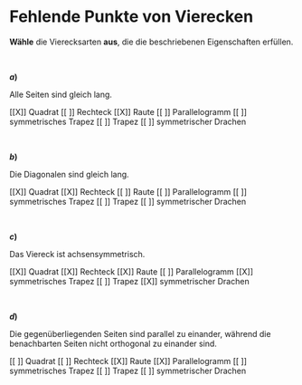 <!--
version:  0.0.1

language: de

@style
input {
    text-align: center;
}

.flex-container {
    display: flex;
    flex-wrap: wrap;
    align-items: stretch;
    gap: 20px;
}

.flex-child {
    flex: 1;
    min-width: 350px;
    margin-right: 20px;
}

@media (max-width: 400px) {
    .flex-child {
        flex: 100%;
        margin-right: 0;
    }
}
@end

formula: \carry   \textcolor{red}{\scriptsize #1}
formula: \digit   \rlap{\carry{#1}}\phantom{#2}#2
formula: \permil  \text{‰}

import: https://raw.githubusercontent.com/LiaTemplates/Tikz-Jax/main/README.md

script: https://cdn.jsdelivr.net/gh/LiaTemplates/Tikz-Jax@main/dist/index.js


tags: Vierecke, sehr leicht, sehr niedrig, Angeben

comment: Zu welchen Viereck passen diese Eigenschaften? Kreuze an.

author: Martin Lommatzsch

-->




# Fehlende Punkte von Vierecken


**Wähle** die Vierecksarten **aus**, die die beschriebenen Eigenschaften erfüllen.

<br>
<section class="flex-container">

<div class="flex-child">

__$a)\;\;$__

Alle Seiten sind gleich lang.

[[X]] Quadrat
[[ ]] Rechteck
[[X]] Raute
[[ ]] Parallelogramm
[[ ]] symmetrisches Trapez
[[ ]] Trapez
[[ ]] symmetrischer Drachen

<br>
</div>




<div class="flex-child">

__$b)\;\;$__

Die Diagonalen sind gleich lang.

[[X]] Quadrat
[[X]] Rechteck
[[ ]] Raute
[[ ]] Parallelogramm
[[ ]] symmetrisches Trapez
[[ ]] Trapez
[[ ]] symmetrischer Drachen

<br>
</div> 




<div class="flex-child">

__$c)\;\;$__

Das Viereck ist achsensymmetrisch.

[[X]] Quadrat
[[X]] Rechteck
[[X]] Raute
[[ ]] Parallelogramm
[[X]] symmetrisches Trapez
[[ ]] Trapez
[[X]] symmetrischer Drachen

<br>
</div> 




<div class="flex-child">

__$d)\;\;$__

Die gegenüberliegenden Seiten sind parallel zu einander, während die benachbarten Seiten nicht orthogonal zu einander sind.

[[ ]] Quadrat
[[ ]] Rechteck
[[X]] Raute
[[X]] Parallelogramm
[[ ]] symmetrisches Trapez
[[ ]] Trapez
[[ ]] symmetrischer Drachen

<br>
</div> 


</section>

<br>
<br>
<br>
<br>
<br>